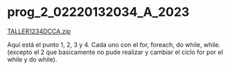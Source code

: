 # prog_2_02220132034_A_2023


[TALLER1234DCCA.zip](https://github.com/DeiverDC/prog_2_02220132034_A_2023/files/10762149/TALLER1234DCCA.zip)

Aquí está el punto 1, 2, 3 y 4. Cada uno con el for, foreach, do while, while. (excepto el 2 que basicamente no pude realizar y cambiar el ciclo for por el while y do while).
